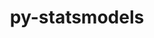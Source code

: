 ---
title: "py-statsmodels"
layout: cache
categories: [package, develop]
meta: {"versions": ["0.13.2", "0.13.5", "0.14.0"], "compilers": ["gcc@=11.1.0", "gcc@=11.4.0", "gcc@=9.4.0", "oneapi@=2023.2.0", "oneapi@=2023.2.1"], "oss": ["ubuntu20.04"], "platforms": ["linux"], "targets": ["aarch64", "neoverse_v1", "ppc64le", "x86_64_v3"], "stacks": ["e4s", "e4s-arm", "e4s-neoverse_v1", "e4s-oneapi", "e4s-power", "root"], "num_specs": 85, "num_specs_by_stack": {"e4s-arm": 8, "root": 85, "e4s-neoverse_v1": 13, "e4s-power": 21, "e4s": 21, "e4s-oneapi": 22}}
spec_details: [{"hash": "xp47ojov6r5rsklqi46kxa6q3prej2qj", "compiler": "gcc@=11.4.0", "versions": ["0.13.5"], "os": "ubuntu20.04", "platform": "linux", "target": "aarch64", "variants": ["build_system=python_pip"], "stacks": ["e4s-arm", "root"], "size": "-", "tarball": "https://binaries.spack.io/develop/build_cache/linux-ubuntu20.04-aarch64/gcc-11.4.0/py-statsmodels-0.13.5/linux-ubuntu20.04-aarch64-gcc-11.4.0-py-statsmodels-0.13.5-xp47ojov6r5rsklqi46kxa6q3prej2qj.spack"}, {"hash": "re7dcecmfkokah7b6ou5b5s7mepwqikd", "compiler": "gcc@=11.4.0", "versions": ["0.13.5"], "os": "ubuntu20.04", "platform": "linux", "target": "aarch64", "variants": ["build_system=python_pip"], "stacks": ["e4s-arm", "root"], "size": "-", "tarball": "https://binaries.spack.io/develop/build_cache/linux-ubuntu20.04-aarch64/gcc-11.4.0/py-statsmodels-0.13.5/linux-ubuntu20.04-aarch64-gcc-11.4.0-py-statsmodels-0.13.5-re7dcecmfkokah7b6ou5b5s7mepwqikd.spack"}, {"hash": "7k75l7hutqmppvavk3nqfhsyxvoiwk6w", "compiler": "gcc@=11.4.0", "versions": ["0.13.5"], "os": "ubuntu20.04", "platform": "linux", "target": "aarch64", "variants": ["build_system=python_pip"], "stacks": ["e4s-arm", "root"], "size": "-", "tarball": "https://binaries.spack.io/develop/build_cache/linux-ubuntu20.04-aarch64/gcc-11.4.0/py-statsmodels-0.13.5/linux-ubuntu20.04-aarch64-gcc-11.4.0-py-statsmodels-0.13.5-7k75l7hutqmppvavk3nqfhsyxvoiwk6w.spack"}, {"hash": "r5x45ini4klr2poebbsd2mvco7vanysm", "compiler": "gcc@=11.4.0", "versions": ["0.13.2"], "os": "ubuntu20.04", "platform": "linux", "target": "aarch64", "variants": ["build_system=python_pip"], "stacks": ["e4s-arm", "root"], "size": "-", "tarball": "https://binaries.spack.io/develop/build_cache/linux-ubuntu20.04-aarch64/gcc-11.4.0/py-statsmodels-0.13.2/linux-ubuntu20.04-aarch64-gcc-11.4.0-py-statsmodels-0.13.2-r5x45ini4klr2poebbsd2mvco7vanysm.spack"}, {"hash": "rrjmofxvdnys66js3zy34avp4f3cjzci", "compiler": "gcc@=11.4.0", "versions": ["0.13.5"], "os": "ubuntu20.04", "platform": "linux", "target": "aarch64", "variants": ["build_system=python_pip"], "stacks": ["e4s-arm", "root"], "size": "-", "tarball": "https://binaries.spack.io/develop/build_cache/linux-ubuntu20.04-aarch64/gcc-11.4.0/py-statsmodels-0.13.5/linux-ubuntu20.04-aarch64-gcc-11.4.0-py-statsmodels-0.13.5-rrjmofxvdnys66js3zy34avp4f3cjzci.spack"}, {"hash": "3nk2hsdfqdlqu57l5badwtqvfiretg5c", "compiler": "gcc@=11.4.0", "versions": ["0.13.5"], "os": "ubuntu20.04", "platform": "linux", "target": "aarch64", "variants": ["build_system=python_pip"], "stacks": ["e4s-arm", "root"], "size": "-", "tarball": "https://binaries.spack.io/develop/build_cache/linux-ubuntu20.04-aarch64/gcc-11.4.0/py-statsmodels-0.13.5/linux-ubuntu20.04-aarch64-gcc-11.4.0-py-statsmodels-0.13.5-3nk2hsdfqdlqu57l5badwtqvfiretg5c.spack"}, {"hash": "gxgivat6ysz445luxqrrhgi4pqd3zl2y", "compiler": "gcc@=11.4.0", "versions": ["0.13.5"], "os": "ubuntu20.04", "platform": "linux", "target": "aarch64", "variants": ["build_system=python_pip"], "stacks": ["e4s-arm", "root"], "size": "-", "tarball": "https://binaries.spack.io/develop/build_cache/linux-ubuntu20.04-aarch64/gcc-11.4.0/py-statsmodels-0.13.5/linux-ubuntu20.04-aarch64-gcc-11.4.0-py-statsmodels-0.13.5-gxgivat6ysz445luxqrrhgi4pqd3zl2y.spack"}, {"hash": "h4uf6dns3u4npvirdpdxj2pwx24fgqb5", "compiler": "gcc@=11.4.0", "versions": ["0.13.5"], "os": "ubuntu20.04", "platform": "linux", "target": "aarch64", "variants": ["build_system=python_pip"], "stacks": ["e4s-arm", "root"], "size": "-", "tarball": "https://binaries.spack.io/develop/build_cache/linux-ubuntu20.04-aarch64/gcc-11.4.0/py-statsmodels-0.13.5/linux-ubuntu20.04-aarch64-gcc-11.4.0-py-statsmodels-0.13.5-h4uf6dns3u4npvirdpdxj2pwx24fgqb5.spack"}, {"hash": "vvfyel3vkhlo7sst6hhozwgy7hnwpjjn", "compiler": "gcc@=11.4.0", "versions": ["0.14.0"], "os": "ubuntu20.04", "platform": "linux", "target": "neoverse_v1", "variants": ["build_system=python_pip"], "stacks": ["root", "e4s-neoverse_v1"], "size": "-", "tarball": "https://binaries.spack.io/develop/build_cache/linux-ubuntu20.04-neoverse_v1/gcc-11.4.0/py-statsmodels-0.14.0/linux-ubuntu20.04-neoverse_v1-gcc-11.4.0-py-statsmodels-0.14.0-vvfyel3vkhlo7sst6hhozwgy7hnwpjjn.spack"}, {"hash": "g74wyljduogk2wmtevh7tgiohpdgmdiw", "compiler": "gcc@=11.4.0", "versions": ["0.13.5"], "os": "ubuntu20.04", "platform": "linux", "target": "neoverse_v1", "variants": ["build_system=python_pip"], "stacks": ["root", "e4s-neoverse_v1"], "size": "-", "tarball": "https://binaries.spack.io/develop/build_cache/linux-ubuntu20.04-neoverse_v1/gcc-11.4.0/py-statsmodels-0.13.5/linux-ubuntu20.04-neoverse_v1-gcc-11.4.0-py-statsmodels-0.13.5-g74wyljduogk2wmtevh7tgiohpdgmdiw.spack"}, {"hash": "kpupy3jpzmjrxdaehwy3ho5f2xxocpiw", "compiler": "gcc@=11.4.0", "versions": ["0.14.0"], "os": "ubuntu20.04", "platform": "linux", "target": "neoverse_v1", "variants": ["build_system=python_pip"], "stacks": ["root", "e4s-neoverse_v1"], "size": "-", "tarball": "https://binaries.spack.io/develop/build_cache/linux-ubuntu20.04-neoverse_v1/gcc-11.4.0/py-statsmodels-0.14.0/linux-ubuntu20.04-neoverse_v1-gcc-11.4.0-py-statsmodels-0.14.0-kpupy3jpzmjrxdaehwy3ho5f2xxocpiw.spack"}, {"hash": "fox5rsntwaqd3c4sdllyd4lfdxwxuk5v", "compiler": "gcc@=11.4.0", "versions": ["0.13.5"], "os": "ubuntu20.04", "platform": "linux", "target": "neoverse_v1", "variants": ["build_system=python_pip"], "stacks": ["root", "e4s-neoverse_v1"], "size": "-", "tarball": "https://binaries.spack.io/develop/build_cache/linux-ubuntu20.04-neoverse_v1/gcc-11.4.0/py-statsmodels-0.13.5/linux-ubuntu20.04-neoverse_v1-gcc-11.4.0-py-statsmodels-0.13.5-fox5rsntwaqd3c4sdllyd4lfdxwxuk5v.spack"}, {"hash": "iemtfbvikcizign354tc6gispz7mem6n", "compiler": "gcc@=11.4.0", "versions": ["0.14.0"], "os": "ubuntu20.04", "platform": "linux", "target": "neoverse_v1", "variants": ["build_system=python_pip"], "stacks": ["root", "e4s-neoverse_v1"], "size": "-", "tarball": "https://binaries.spack.io/develop/build_cache/linux-ubuntu20.04-neoverse_v1/gcc-11.4.0/py-statsmodels-0.14.0/linux-ubuntu20.04-neoverse_v1-gcc-11.4.0-py-statsmodels-0.14.0-iemtfbvikcizign354tc6gispz7mem6n.spack"}, {"hash": "ct6nsyalpa3c7o4zlkhs4tbui36kt26s", "compiler": "gcc@=11.4.0", "versions": ["0.13.5"], "os": "ubuntu20.04", "platform": "linux", "target": "neoverse_v1", "variants": ["build_system=python_pip"], "stacks": ["root", "e4s-neoverse_v1"], "size": "-", "tarball": "https://binaries.spack.io/develop/build_cache/linux-ubuntu20.04-neoverse_v1/gcc-11.4.0/py-statsmodels-0.13.5/linux-ubuntu20.04-neoverse_v1-gcc-11.4.0-py-statsmodels-0.13.5-ct6nsyalpa3c7o4zlkhs4tbui36kt26s.spack"}, {"hash": "kl3ip2v2p3hdgraiftdstw7xurqn4ejk", "compiler": "gcc@=11.4.0", "versions": ["0.14.0"], "os": "ubuntu20.04", "platform": "linux", "target": "neoverse_v1", "variants": ["build_system=python_pip"], "stacks": ["root", "e4s-neoverse_v1"], "size": "-", "tarball": "https://binaries.spack.io/develop/build_cache/linux-ubuntu20.04-neoverse_v1/gcc-11.4.0/py-statsmodels-0.14.0/linux-ubuntu20.04-neoverse_v1-gcc-11.4.0-py-statsmodels-0.14.0-kl3ip2v2p3hdgraiftdstw7xurqn4ejk.spack"}, {"hash": "bj5pv6kkgraok4it24p3zotrm6alimxr", "compiler": "gcc@=11.4.0", "versions": ["0.13.5"], "os": "ubuntu20.04", "platform": "linux", "target": "neoverse_v1", "variants": ["build_system=python_pip"], "stacks": ["root", "e4s-neoverse_v1"], "size": "-", "tarball": "https://binaries.spack.io/develop/build_cache/linux-ubuntu20.04-neoverse_v1/gcc-11.4.0/py-statsmodels-0.13.5/linux-ubuntu20.04-neoverse_v1-gcc-11.4.0-py-statsmodels-0.13.5-bj5pv6kkgraok4it24p3zotrm6alimxr.spack"}, {"hash": "c32dkeqbgn6i2oacgccu4g7rws4hgo23", "compiler": "gcc@=11.4.0", "versions": ["0.13.5"], "os": "ubuntu20.04", "platform": "linux", "target": "neoverse_v1", "variants": ["build_system=python_pip"], "stacks": ["root", "e4s-neoverse_v1"], "size": "-", "tarball": "https://binaries.spack.io/develop/build_cache/linux-ubuntu20.04-neoverse_v1/gcc-11.4.0/py-statsmodels-0.13.5/linux-ubuntu20.04-neoverse_v1-gcc-11.4.0-py-statsmodels-0.13.5-c32dkeqbgn6i2oacgccu4g7rws4hgo23.spack"}, {"hash": "ng6qxuuvk3k3kgecgma6wcrotmnbfqzk", "compiler": "gcc@=11.4.0", "versions": ["0.13.5"], "os": "ubuntu20.04", "platform": "linux", "target": "neoverse_v1", "variants": ["build_system=python_pip"], "stacks": ["root", "e4s-neoverse_v1"], "size": "-", "tarball": "https://binaries.spack.io/develop/build_cache/linux-ubuntu20.04-neoverse_v1/gcc-11.4.0/py-statsmodels-0.13.5/linux-ubuntu20.04-neoverse_v1-gcc-11.4.0-py-statsmodels-0.13.5-ng6qxuuvk3k3kgecgma6wcrotmnbfqzk.spack"}, {"hash": "htmgusn3aicsfbw5s57743rkhq6gjac5", "compiler": "gcc@=11.4.0", "versions": ["0.14.0"], "os": "ubuntu20.04", "platform": "linux", "target": "neoverse_v1", "variants": ["build_system=python_pip"], "stacks": ["root", "e4s-neoverse_v1"], "size": "-", "tarball": "https://binaries.spack.io/develop/build_cache/linux-ubuntu20.04-neoverse_v1/gcc-11.4.0/py-statsmodels-0.14.0/linux-ubuntu20.04-neoverse_v1-gcc-11.4.0-py-statsmodels-0.14.0-htmgusn3aicsfbw5s57743rkhq6gjac5.spack"}, {"hash": "j2i6yln52usnfumu6npk2gmxwrp6vs3y", "compiler": "gcc@=11.4.0", "versions": ["0.14.0"], "os": "ubuntu20.04", "platform": "linux", "target": "neoverse_v1", "variants": ["build_system=python_pip"], "stacks": ["root", "e4s-neoverse_v1"], "size": "-", "tarball": "https://binaries.spack.io/develop/build_cache/linux-ubuntu20.04-neoverse_v1/gcc-11.4.0/py-statsmodels-0.14.0/linux-ubuntu20.04-neoverse_v1-gcc-11.4.0-py-statsmodels-0.14.0-j2i6yln52usnfumu6npk2gmxwrp6vs3y.spack"}, {"hash": "ubrylos267zrmiciiiqzjccxqdp64235", "compiler": "gcc@=11.4.0", "versions": ["0.14.0"], "os": "ubuntu20.04", "platform": "linux", "target": "neoverse_v1", "variants": ["build_system=python_pip"], "stacks": ["root", "e4s-neoverse_v1"], "size": "-", "tarball": "https://binaries.spack.io/develop/build_cache/linux-ubuntu20.04-neoverse_v1/gcc-11.4.0/py-statsmodels-0.14.0/linux-ubuntu20.04-neoverse_v1-gcc-11.4.0-py-statsmodels-0.14.0-ubrylos267zrmiciiiqzjccxqdp64235.spack"}, {"hash": "n3m6xkjascrcwucsx2xdhy7r2c2pskid", "compiler": "gcc@=11.1.0", "versions": ["0.13.2"], "os": "ubuntu20.04", "platform": "linux", "target": "ppc64le", "variants": ["build_system=python_pip"], "stacks": ["root", "e4s-power"], "size": "-", "tarball": "https://binaries.spack.io/develop/build_cache/linux-ubuntu20.04-ppc64le/gcc-11.1.0/py-statsmodels-0.13.2/linux-ubuntu20.04-ppc64le-gcc-11.1.0-py-statsmodels-0.13.2-n3m6xkjascrcwucsx2xdhy7r2c2pskid.spack"}, {"hash": "aieofi775mch63oqhcmdttzkitdr2vkl", "compiler": "gcc@=11.1.0", "versions": ["0.13.2"], "os": "ubuntu20.04", "platform": "linux", "target": "ppc64le", "variants": ["build_system=python_pip"], "stacks": ["root", "e4s-power"], "size": "-", "tarball": "https://binaries.spack.io/develop/build_cache/linux-ubuntu20.04-ppc64le/gcc-11.1.0/py-statsmodels-0.13.2/linux-ubuntu20.04-ppc64le-gcc-11.1.0-py-statsmodels-0.13.2-aieofi775mch63oqhcmdttzkitdr2vkl.spack"}, {"hash": "iw3m2lt2mhrzop52k4lp4t2y3yt7bs4l", "compiler": "gcc@=9.4.0", "versions": ["0.13.5"], "os": "ubuntu20.04", "platform": "linux", "target": "ppc64le", "variants": ["build_system=python_pip"], "stacks": ["root", "e4s-power"], "size": "-", "tarball": "https://binaries.spack.io/develop/build_cache/linux-ubuntu20.04-ppc64le/gcc-9.4.0/py-statsmodels-0.13.5/linux-ubuntu20.04-ppc64le-gcc-9.4.0-py-statsmodels-0.13.5-iw3m2lt2mhrzop52k4lp4t2y3yt7bs4l.spack"}, {"hash": "tueeurgqwwm5lpdti2xferyma2dkqwf4", "compiler": "gcc@=9.4.0", "versions": ["0.13.5"], "os": "ubuntu20.04", "platform": "linux", "target": "ppc64le", "variants": ["build_system=python_pip"], "stacks": ["root", "e4s-power"], "size": "-", "tarball": "https://binaries.spack.io/develop/build_cache/linux-ubuntu20.04-ppc64le/gcc-9.4.0/py-statsmodels-0.13.5/linux-ubuntu20.04-ppc64le-gcc-9.4.0-py-statsmodels-0.13.5-tueeurgqwwm5lpdti2xferyma2dkqwf4.spack"}, {"hash": "xcbq65r3vugf4uzb7kowyoy74txepsbv", "compiler": "gcc@=9.4.0", "versions": ["0.13.5"], "os": "ubuntu20.04", "platform": "linux", "target": "ppc64le", "variants": ["build_system=python_pip"], "stacks": ["root", "e4s-power"], "size": "-", "tarball": "https://binaries.spack.io/develop/build_cache/linux-ubuntu20.04-ppc64le/gcc-9.4.0/py-statsmodels-0.13.5/linux-ubuntu20.04-ppc64le-gcc-9.4.0-py-statsmodels-0.13.5-xcbq65r3vugf4uzb7kowyoy74txepsbv.spack"}, {"hash": "tt43xwmgcdugwkkjpwbggoj5gpqnfp3u", "compiler": "gcc@=9.4.0", "versions": ["0.14.0"], "os": "ubuntu20.04", "platform": "linux", "target": "ppc64le", "variants": ["build_system=python_pip"], "stacks": ["root", "e4s-power"], "size": "-", "tarball": "https://binaries.spack.io/develop/build_cache/linux-ubuntu20.04-ppc64le/gcc-9.4.0/py-statsmodels-0.14.0/linux-ubuntu20.04-ppc64le-gcc-9.4.0-py-statsmodels-0.14.0-tt43xwmgcdugwkkjpwbggoj5gpqnfp3u.spack"}, {"hash": "kerejd47fmcupklh3rkz6bscgstvcwms", "compiler": "gcc@=9.4.0", "versions": ["0.13.5"], "os": "ubuntu20.04", "platform": "linux", "target": "ppc64le", "variants": ["build_system=python_pip"], "stacks": ["root", "e4s-power"], "size": "-", "tarball": "https://binaries.spack.io/develop/build_cache/linux-ubuntu20.04-ppc64le/gcc-9.4.0/py-statsmodels-0.13.5/linux-ubuntu20.04-ppc64le-gcc-9.4.0-py-statsmodels-0.13.5-kerejd47fmcupklh3rkz6bscgstvcwms.spack"}, {"hash": "deax4675cthjuf4dpy7aadnhnsfcckfy", "compiler": "gcc@=9.4.0", "versions": ["0.13.5"], "os": "ubuntu20.04", "platform": "linux", "target": "ppc64le", "variants": ["build_system=python_pip"], "stacks": ["root", "e4s-power"], "size": "-", "tarball": "https://binaries.spack.io/develop/build_cache/linux-ubuntu20.04-ppc64le/gcc-9.4.0/py-statsmodels-0.13.5/linux-ubuntu20.04-ppc64le-gcc-9.4.0-py-statsmodels-0.13.5-deax4675cthjuf4dpy7aadnhnsfcckfy.spack"}, {"hash": "i2o5pfw2pat6dg3q2bobjmapjmmhofd3", "compiler": "gcc@=9.4.0", "versions": ["0.13.5"], "os": "ubuntu20.04", "platform": "linux", "target": "ppc64le", "variants": ["build_system=python_pip"], "stacks": ["root", "e4s-power"], "size": "-", "tarball": "https://binaries.spack.io/develop/build_cache/linux-ubuntu20.04-ppc64le/gcc-9.4.0/py-statsmodels-0.13.5/linux-ubuntu20.04-ppc64le-gcc-9.4.0-py-statsmodels-0.13.5-i2o5pfw2pat6dg3q2bobjmapjmmhofd3.spack"}, {"hash": "kv7wzxy2g5t4xnaolm3pdptlsiokkt3i", "compiler": "gcc@=9.4.0", "versions": ["0.14.0"], "os": "ubuntu20.04", "platform": "linux", "target": "ppc64le", "variants": ["build_system=python_pip"], "stacks": ["root", "e4s-power"], "size": "-", "tarball": "https://binaries.spack.io/develop/build_cache/linux-ubuntu20.04-ppc64le/gcc-9.4.0/py-statsmodels-0.14.0/linux-ubuntu20.04-ppc64le-gcc-9.4.0-py-statsmodels-0.14.0-kv7wzxy2g5t4xnaolm3pdptlsiokkt3i.spack"}, {"hash": "lrqn37vvprnhx4skzehdwgkt6jjgssqk", "compiler": "gcc@=9.4.0", "versions": ["0.14.0"], "os": "ubuntu20.04", "platform": "linux", "target": "ppc64le", "variants": ["build_system=python_pip"], "stacks": ["root", "e4s-power"], "size": "-", "tarball": "https://binaries.spack.io/develop/build_cache/linux-ubuntu20.04-ppc64le/gcc-9.4.0/py-statsmodels-0.14.0/linux-ubuntu20.04-ppc64le-gcc-9.4.0-py-statsmodels-0.14.0-lrqn37vvprnhx4skzehdwgkt6jjgssqk.spack"}, {"hash": "mmosdr4cgqi4jzjuc4mksu4g33yar5el", "compiler": "gcc@=9.4.0", "versions": ["0.14.0"], "os": "ubuntu20.04", "platform": "linux", "target": "ppc64le", "variants": ["build_system=python_pip"], "stacks": ["root", "e4s-power"], "size": "-", "tarball": "https://binaries.spack.io/develop/build_cache/linux-ubuntu20.04-ppc64le/gcc-9.4.0/py-statsmodels-0.14.0/linux-ubuntu20.04-ppc64le-gcc-9.4.0-py-statsmodels-0.14.0-mmosdr4cgqi4jzjuc4mksu4g33yar5el.spack"}, {"hash": "2lml7vssaygnjkjykdweos5l2rbow6hg", "compiler": "gcc@=9.4.0", "versions": ["0.13.5"], "os": "ubuntu20.04", "platform": "linux", "target": "ppc64le", "variants": ["build_system=python_pip"], "stacks": ["root", "e4s-power"], "size": "-", "tarball": "https://binaries.spack.io/develop/build_cache/linux-ubuntu20.04-ppc64le/gcc-9.4.0/py-statsmodels-0.13.5/linux-ubuntu20.04-ppc64le-gcc-9.4.0-py-statsmodels-0.13.5-2lml7vssaygnjkjykdweos5l2rbow6hg.spack"}, {"hash": "k67nvotpaudwnvjh3kzsd3hvh73odr62", "compiler": "gcc@=9.4.0", "versions": ["0.13.5"], "os": "ubuntu20.04", "platform": "linux", "target": "ppc64le", "variants": ["build_system=python_pip"], "stacks": ["root", "e4s-power"], "size": "-", "tarball": "https://binaries.spack.io/develop/build_cache/linux-ubuntu20.04-ppc64le/gcc-9.4.0/py-statsmodels-0.13.5/linux-ubuntu20.04-ppc64le-gcc-9.4.0-py-statsmodels-0.13.5-k67nvotpaudwnvjh3kzsd3hvh73odr62.spack"}, {"hash": "3rq47vm7xwyriny7slb6vbra5nmx23qz", "compiler": "gcc@=9.4.0", "versions": ["0.13.5"], "os": "ubuntu20.04", "platform": "linux", "target": "ppc64le", "variants": ["build_system=python_pip"], "stacks": ["root", "e4s-power"], "size": "-", "tarball": "https://binaries.spack.io/develop/build_cache/linux-ubuntu20.04-ppc64le/gcc-9.4.0/py-statsmodels-0.13.5/linux-ubuntu20.04-ppc64le-gcc-9.4.0-py-statsmodels-0.13.5-3rq47vm7xwyriny7slb6vbra5nmx23qz.spack"}, {"hash": "uwu6f47kjdh7tf3qk62mkg5okycro43q", "compiler": "gcc@=9.4.0", "versions": ["0.13.5"], "os": "ubuntu20.04", "platform": "linux", "target": "ppc64le", "variants": ["build_system=python_pip"], "stacks": ["root", "e4s-power"], "size": "-", "tarball": "https://binaries.spack.io/develop/build_cache/linux-ubuntu20.04-ppc64le/gcc-9.4.0/py-statsmodels-0.13.5/linux-ubuntu20.04-ppc64le-gcc-9.4.0-py-statsmodels-0.13.5-uwu6f47kjdh7tf3qk62mkg5okycro43q.spack"}, {"hash": "ctwsu5oiw2ifbtdzfzfhdubmo6kqzvrh", "compiler": "gcc@=9.4.0", "versions": ["0.13.5"], "os": "ubuntu20.04", "platform": "linux", "target": "ppc64le", "variants": ["build_system=python_pip"], "stacks": ["root", "e4s-power"], "size": "-", "tarball": "https://binaries.spack.io/develop/build_cache/linux-ubuntu20.04-ppc64le/gcc-9.4.0/py-statsmodels-0.13.5/linux-ubuntu20.04-ppc64le-gcc-9.4.0-py-statsmodels-0.13.5-ctwsu5oiw2ifbtdzfzfhdubmo6kqzvrh.spack"}, {"hash": "6xi4ghrhnthi4ajqfcjbvbeqp4uvpyib", "compiler": "gcc@=9.4.0", "versions": ["0.14.0"], "os": "ubuntu20.04", "platform": "linux", "target": "ppc64le", "variants": ["build_system=python_pip"], "stacks": ["root", "e4s-power"], "size": "-", "tarball": "https://binaries.spack.io/develop/build_cache/linux-ubuntu20.04-ppc64le/gcc-9.4.0/py-statsmodels-0.14.0/linux-ubuntu20.04-ppc64le-gcc-9.4.0-py-statsmodels-0.14.0-6xi4ghrhnthi4ajqfcjbvbeqp4uvpyib.spack"}, {"hash": "xdcqm2u4g4vys6g7xvk23r6l2dtjvhto", "compiler": "gcc@=9.4.0", "versions": ["0.14.0"], "os": "ubuntu20.04", "platform": "linux", "target": "ppc64le", "variants": ["build_system=python_pip"], "stacks": ["root", "e4s-power"], "size": "-", "tarball": "https://binaries.spack.io/develop/build_cache/linux-ubuntu20.04-ppc64le/gcc-9.4.0/py-statsmodels-0.14.0/linux-ubuntu20.04-ppc64le-gcc-9.4.0-py-statsmodels-0.14.0-xdcqm2u4g4vys6g7xvk23r6l2dtjvhto.spack"}, {"hash": "3oxykk2gwosby2vmqdvjnmvgowyadouw", "compiler": "gcc@=9.4.0", "versions": ["0.13.5"], "os": "ubuntu20.04", "platform": "linux", "target": "ppc64le", "variants": ["build_system=python_pip"], "stacks": ["root", "e4s-power"], "size": "-", "tarball": "https://binaries.spack.io/develop/build_cache/linux-ubuntu20.04-ppc64le/gcc-9.4.0/py-statsmodels-0.13.5/linux-ubuntu20.04-ppc64le-gcc-9.4.0-py-statsmodels-0.13.5-3oxykk2gwosby2vmqdvjnmvgowyadouw.spack"}, {"hash": "ml76nxdzxxaa5v3ebth3m3ekwtrjkpdt", "compiler": "gcc@=9.4.0", "versions": ["0.14.0"], "os": "ubuntu20.04", "platform": "linux", "target": "ppc64le", "variants": ["build_system=python_pip"], "stacks": ["root", "e4s-power"], "size": "-", "tarball": "https://binaries.spack.io/develop/build_cache/linux-ubuntu20.04-ppc64le/gcc-9.4.0/py-statsmodels-0.14.0/linux-ubuntu20.04-ppc64le-gcc-9.4.0-py-statsmodels-0.14.0-ml76nxdzxxaa5v3ebth3m3ekwtrjkpdt.spack"}, {"hash": "z6y462cjchgnujgrpbu5h5apff74hmtd", "compiler": "gcc@=11.1.0", "versions": ["0.13.2"], "os": "ubuntu20.04", "platform": "linux", "target": "x86_64_v3", "variants": ["build_system=python_pip"], "stacks": ["root", "e4s"], "size": "-", "tarball": "https://binaries.spack.io/develop/build_cache/linux-ubuntu20.04-x86_64_v3/gcc-11.1.0/py-statsmodels-0.13.2/linux-ubuntu20.04-x86_64_v3-gcc-11.1.0-py-statsmodels-0.13.2-z6y462cjchgnujgrpbu5h5apff74hmtd.spack"}, {"hash": "6d2hkfj2bnrzsyem2a2rbefmpzqmvekd", "compiler": "gcc@=11.1.0", "versions": ["0.13.2"], "os": "ubuntu20.04", "platform": "linux", "target": "x86_64_v3", "variants": ["build_system=python_pip"], "stacks": ["root", "e4s"], "size": "-", "tarball": "https://binaries.spack.io/develop/build_cache/linux-ubuntu20.04-x86_64_v3/gcc-11.1.0/py-statsmodels-0.13.2/linux-ubuntu20.04-x86_64_v3-gcc-11.1.0-py-statsmodels-0.13.2-6d2hkfj2bnrzsyem2a2rbefmpzqmvekd.spack"}, {"hash": "3xqsgvtncftukfns5xm54ffyd4cj2gf5", "compiler": "gcc@=11.4.0", "versions": ["0.13.5"], "os": "ubuntu20.04", "platform": "linux", "target": "x86_64_v3", "variants": ["build_system=python_pip"], "stacks": ["root", "e4s"], "size": "-", "tarball": "https://binaries.spack.io/develop/build_cache/linux-ubuntu20.04-x86_64_v3/gcc-11.4.0/py-statsmodels-0.13.5/linux-ubuntu20.04-x86_64_v3-gcc-11.4.0-py-statsmodels-0.13.5-3xqsgvtncftukfns5xm54ffyd4cj2gf5.spack"}, {"hash": "lk45mcrodlgypzqq4d7nf7paksdub6t6", "compiler": "gcc@=11.4.0", "versions": ["0.14.0"], "os": "ubuntu20.04", "platform": "linux", "target": "x86_64_v3", "variants": ["build_system=python_pip"], "stacks": ["root", "e4s"], "size": "-", "tarball": "https://binaries.spack.io/develop/build_cache/linux-ubuntu20.04-x86_64_v3/gcc-11.4.0/py-statsmodels-0.14.0/linux-ubuntu20.04-x86_64_v3-gcc-11.4.0-py-statsmodels-0.14.0-lk45mcrodlgypzqq4d7nf7paksdub6t6.spack"}, {"hash": "uluvxoaxce76pfll3mj6myhdzl6dw2ss", "compiler": "gcc@=11.4.0", "versions": ["0.14.0"], "os": "ubuntu20.04", "platform": "linux", "target": "x86_64_v3", "variants": ["build_system=python_pip"], "stacks": ["root", "e4s"], "size": "-", "tarball": "https://binaries.spack.io/develop/build_cache/linux-ubuntu20.04-x86_64_v3/gcc-11.4.0/py-statsmodels-0.14.0/linux-ubuntu20.04-x86_64_v3-gcc-11.4.0-py-statsmodels-0.14.0-uluvxoaxce76pfll3mj6myhdzl6dw2ss.spack"}, {"hash": "epm7zwwdp34c2qpw4ow3w4f5vpxrtdqj", "compiler": "gcc@=11.4.0", "versions": ["0.13.5"], "os": "ubuntu20.04", "platform": "linux", "target": "x86_64_v3", "variants": ["build_system=python_pip"], "stacks": ["root", "e4s"], "size": "-", "tarball": "https://binaries.spack.io/develop/build_cache/linux-ubuntu20.04-x86_64_v3/gcc-11.4.0/py-statsmodels-0.13.5/linux-ubuntu20.04-x86_64_v3-gcc-11.4.0-py-statsmodels-0.13.5-epm7zwwdp34c2qpw4ow3w4f5vpxrtdqj.spack"}, {"hash": "nehbp523jrglqc4yyc5ggzuqizli6tgg", "compiler": "gcc@=11.4.0", "versions": ["0.14.0"], "os": "ubuntu20.04", "platform": "linux", "target": "x86_64_v3", "variants": ["build_system=python_pip"], "stacks": ["root", "e4s"], "size": "-", "tarball": "https://binaries.spack.io/develop/build_cache/linux-ubuntu20.04-x86_64_v3/gcc-11.4.0/py-statsmodels-0.14.0/linux-ubuntu20.04-x86_64_v3-gcc-11.4.0-py-statsmodels-0.14.0-nehbp523jrglqc4yyc5ggzuqizli6tgg.spack"}, {"hash": "5rud2ogi7neft3sb75yzcrxgzyfxb4ll", "compiler": "gcc@=11.4.0", "versions": ["0.13.5"], "os": "ubuntu20.04", "platform": "linux", "target": "x86_64_v3", "variants": ["build_system=python_pip"], "stacks": ["root", "e4s"], "size": "-", "tarball": "https://binaries.spack.io/develop/build_cache/linux-ubuntu20.04-x86_64_v3/gcc-11.4.0/py-statsmodels-0.13.5/linux-ubuntu20.04-x86_64_v3-gcc-11.4.0-py-statsmodels-0.13.5-5rud2ogi7neft3sb75yzcrxgzyfxb4ll.spack"}, {"hash": "5h3dk5y374gihcdmxkpv4iwyjsgfipk3", "compiler": "gcc@=11.4.0", "versions": ["0.13.5"], "os": "ubuntu20.04", "platform": "linux", "target": "x86_64_v3", "variants": ["build_system=python_pip"], "stacks": ["root", "e4s"], "size": "-", "tarball": "https://binaries.spack.io/develop/build_cache/linux-ubuntu20.04-x86_64_v3/gcc-11.4.0/py-statsmodels-0.13.5/linux-ubuntu20.04-x86_64_v3-gcc-11.4.0-py-statsmodels-0.13.5-5h3dk5y374gihcdmxkpv4iwyjsgfipk3.spack"}, {"hash": "6xk2nqed4v5ss4ya4kesgq53ae7jxipm", "compiler": "gcc@=11.4.0", "versions": ["0.14.0"], "os": "ubuntu20.04", "platform": "linux", "target": "x86_64_v3", "variants": ["build_system=python_pip"], "stacks": ["root", "e4s"], "size": "-", "tarball": "https://binaries.spack.io/develop/build_cache/linux-ubuntu20.04-x86_64_v3/gcc-11.4.0/py-statsmodels-0.14.0/linux-ubuntu20.04-x86_64_v3-gcc-11.4.0-py-statsmodels-0.14.0-6xk2nqed4v5ss4ya4kesgq53ae7jxipm.spack"}, {"hash": "ab5wet4ydbu4lg6x6ywhknasgu53xnpk", "compiler": "gcc@=11.4.0", "versions": ["0.14.0"], "os": "ubuntu20.04", "platform": "linux", "target": "x86_64_v3", "variants": ["build_system=python_pip"], "stacks": ["root", "e4s"], "size": "-", "tarball": "https://binaries.spack.io/develop/build_cache/linux-ubuntu20.04-x86_64_v3/gcc-11.4.0/py-statsmodels-0.14.0/linux-ubuntu20.04-x86_64_v3-gcc-11.4.0-py-statsmodels-0.14.0-ab5wet4ydbu4lg6x6ywhknasgu53xnpk.spack"}, {"hash": "2pibse75q2xx7pa6urjxfej3iyv36urh", "compiler": "gcc@=11.4.0", "versions": ["0.13.5"], "os": "ubuntu20.04", "platform": "linux", "target": "x86_64_v3", "variants": ["build_system=python_pip"], "stacks": ["root", "e4s"], "size": "-", "tarball": "https://binaries.spack.io/develop/build_cache/linux-ubuntu20.04-x86_64_v3/gcc-11.4.0/py-statsmodels-0.13.5/linux-ubuntu20.04-x86_64_v3-gcc-11.4.0-py-statsmodels-0.13.5-2pibse75q2xx7pa6urjxfej3iyv36urh.spack"}, {"hash": "izyusj4p6wyitu2z3acmqmon6jyklsjw", "compiler": "gcc@=11.4.0", "versions": ["0.13.5"], "os": "ubuntu20.04", "platform": "linux", "target": "x86_64_v3", "variants": ["build_system=python_pip"], "stacks": ["root", "e4s"], "size": "-", "tarball": "https://binaries.spack.io/develop/build_cache/linux-ubuntu20.04-x86_64_v3/gcc-11.4.0/py-statsmodels-0.13.5/linux-ubuntu20.04-x86_64_v3-gcc-11.4.0-py-statsmodels-0.13.5-izyusj4p6wyitu2z3acmqmon6jyklsjw.spack"}, {"hash": "njjwmlwcd2s7cl4y6cbzomjkurvfzxrm", "compiler": "gcc@=11.4.0", "versions": ["0.13.5"], "os": "ubuntu20.04", "platform": "linux", "target": "x86_64_v3", "variants": ["build_system=python_pip"], "stacks": ["root", "e4s"], "size": "-", "tarball": "https://binaries.spack.io/develop/build_cache/linux-ubuntu20.04-x86_64_v3/gcc-11.4.0/py-statsmodels-0.13.5/linux-ubuntu20.04-x86_64_v3-gcc-11.4.0-py-statsmodels-0.13.5-njjwmlwcd2s7cl4y6cbzomjkurvfzxrm.spack"}, {"hash": "dus232qznsawo3sad6qzayfhokh3omal", "compiler": "gcc@=11.4.0", "versions": ["0.13.5"], "os": "ubuntu20.04", "platform": "linux", "target": "x86_64_v3", "variants": ["build_system=python_pip"], "stacks": ["root", "e4s"], "size": "-", "tarball": "https://binaries.spack.io/develop/build_cache/linux-ubuntu20.04-x86_64_v3/gcc-11.4.0/py-statsmodels-0.13.5/linux-ubuntu20.04-x86_64_v3-gcc-11.4.0-py-statsmodels-0.13.5-dus232qznsawo3sad6qzayfhokh3omal.spack"}, {"hash": "63meeu62oiuh7bla7lfey6vxafysomno", "compiler": "gcc@=11.4.0", "versions": ["0.13.5"], "os": "ubuntu20.04", "platform": "linux", "target": "x86_64_v3", "variants": ["build_system=python_pip"], "stacks": ["root", "e4s"], "size": "-", "tarball": "https://binaries.spack.io/develop/build_cache/linux-ubuntu20.04-x86_64_v3/gcc-11.4.0/py-statsmodels-0.13.5/linux-ubuntu20.04-x86_64_v3-gcc-11.4.0-py-statsmodels-0.13.5-63meeu62oiuh7bla7lfey6vxafysomno.spack"}, {"hash": "qomg67jj265z6obftsgrff7sude3hxrw", "compiler": "gcc@=11.4.0", "versions": ["0.14.0"], "os": "ubuntu20.04", "platform": "linux", "target": "x86_64_v3", "variants": ["build_system=python_pip"], "stacks": ["root", "e4s"], "size": "-", "tarball": "https://binaries.spack.io/develop/build_cache/linux-ubuntu20.04-x86_64_v3/gcc-11.4.0/py-statsmodels-0.14.0/linux-ubuntu20.04-x86_64_v3-gcc-11.4.0-py-statsmodels-0.14.0-qomg67jj265z6obftsgrff7sude3hxrw.spack"}, {"hash": "ut4h7oro7vpajfeyqv7lnhyxsycgqmck", "compiler": "gcc@=11.4.0", "versions": ["0.13.5"], "os": "ubuntu20.04", "platform": "linux", "target": "x86_64_v3", "variants": ["build_system=python_pip"], "stacks": ["root", "e4s"], "size": "-", "tarball": "https://binaries.spack.io/develop/build_cache/linux-ubuntu20.04-x86_64_v3/gcc-11.4.0/py-statsmodels-0.13.5/linux-ubuntu20.04-x86_64_v3-gcc-11.4.0-py-statsmodels-0.13.5-ut4h7oro7vpajfeyqv7lnhyxsycgqmck.spack"}, {"hash": "mlepubik5aboddgdl3szg2lsfq5msjis", "compiler": "gcc@=11.4.0", "versions": ["0.13.5"], "os": "ubuntu20.04", "platform": "linux", "target": "x86_64_v3", "variants": ["build_system=python_pip"], "stacks": ["root", "e4s"], "size": "-", "tarball": "https://binaries.spack.io/develop/build_cache/linux-ubuntu20.04-x86_64_v3/gcc-11.4.0/py-statsmodels-0.13.5/linux-ubuntu20.04-x86_64_v3-gcc-11.4.0-py-statsmodels-0.13.5-mlepubik5aboddgdl3szg2lsfq5msjis.spack"}, {"hash": "aym4zos7iznvcqoonti2c6f4acwkzckp", "compiler": "gcc@=11.4.0", "versions": ["0.14.0"], "os": "ubuntu20.04", "platform": "linux", "target": "x86_64_v3", "variants": ["build_system=python_pip"], "stacks": ["root", "e4s"], "size": "-", "tarball": "https://binaries.spack.io/develop/build_cache/linux-ubuntu20.04-x86_64_v3/gcc-11.4.0/py-statsmodels-0.14.0/linux-ubuntu20.04-x86_64_v3-gcc-11.4.0-py-statsmodels-0.14.0-aym4zos7iznvcqoonti2c6f4acwkzckp.spack"}, {"hash": "rfbzsf2grp23yuqqn4hywrio5km3b5au", "compiler": "gcc@=11.4.0", "versions": ["0.13.5"], "os": "ubuntu20.04", "platform": "linux", "target": "x86_64_v3", "variants": ["build_system=python_pip"], "stacks": ["root", "e4s"], "size": "-", "tarball": "https://binaries.spack.io/develop/build_cache/linux-ubuntu20.04-x86_64_v3/gcc-11.4.0/py-statsmodels-0.13.5/linux-ubuntu20.04-x86_64_v3-gcc-11.4.0-py-statsmodels-0.13.5-rfbzsf2grp23yuqqn4hywrio5km3b5au.spack"}, {"hash": "2az7mjmlpuh3lb2nwmtw537pm24qqsrc", "compiler": "oneapi@=2023.2.0", "versions": ["0.14.0"], "os": "ubuntu20.04", "platform": "linux", "target": "x86_64_v3", "variants": ["build_system=python_pip"], "stacks": ["root", "e4s-oneapi"], "size": "-", "tarball": "https://binaries.spack.io/develop/build_cache/linux-ubuntu20.04-x86_64_v3/oneapi-2023.2.0/py-statsmodels-0.14.0/linux-ubuntu20.04-x86_64_v3-oneapi-2023.2.0-py-statsmodels-0.14.0-2az7mjmlpuh3lb2nwmtw537pm24qqsrc.spack"}, {"hash": "xfsauwpydevurlin6ed65zf7mh3allbz", "compiler": "oneapi@=2023.2.0", "versions": ["0.14.0"], "os": "ubuntu20.04", "platform": "linux", "target": "x86_64_v3", "variants": ["build_system=python_pip"], "stacks": ["root", "e4s-oneapi"], "size": "-", "tarball": "https://binaries.spack.io/develop/build_cache/linux-ubuntu20.04-x86_64_v3/oneapi-2023.2.0/py-statsmodels-0.14.0/linux-ubuntu20.04-x86_64_v3-oneapi-2023.2.0-py-statsmodels-0.14.0-xfsauwpydevurlin6ed65zf7mh3allbz.spack"}, {"hash": "qjobsgqhw5vyrenvj5qa5hicrq6y2ztt", "compiler": "oneapi@=2023.2.0", "versions": ["0.14.0"], "os": "ubuntu20.04", "platform": "linux", "target": "x86_64_v3", "variants": ["build_system=python_pip"], "stacks": ["root", "e4s-oneapi"], "size": "-", "tarball": "https://binaries.spack.io/develop/build_cache/linux-ubuntu20.04-x86_64_v3/oneapi-2023.2.0/py-statsmodels-0.14.0/linux-ubuntu20.04-x86_64_v3-oneapi-2023.2.0-py-statsmodels-0.14.0-qjobsgqhw5vyrenvj5qa5hicrq6y2ztt.spack"}, {"hash": "gonmxm6tdv37h4oiovh6amf2tx5iswlc", "compiler": "oneapi@=2023.2.0", "versions": ["0.14.0"], "os": "ubuntu20.04", "platform": "linux", "target": "x86_64_v3", "variants": ["build_system=python_pip"], "stacks": ["root", "e4s-oneapi"], "size": "-", "tarball": "https://binaries.spack.io/develop/build_cache/linux-ubuntu20.04-x86_64_v3/oneapi-2023.2.0/py-statsmodels-0.14.0/linux-ubuntu20.04-x86_64_v3-oneapi-2023.2.0-py-statsmodels-0.14.0-gonmxm6tdv37h4oiovh6amf2tx5iswlc.spack"}, {"hash": "t7ljibuy4yepr4zid4jt2jm3sak2ovll", "compiler": "oneapi@=2023.2.1", "versions": ["0.13.5"], "os": "ubuntu20.04", "platform": "linux", "target": "x86_64_v3", "variants": ["build_system=python_pip"], "stacks": ["root", "e4s-oneapi"], "size": "-", "tarball": "https://binaries.spack.io/develop/build_cache/linux-ubuntu20.04-x86_64_v3/oneapi-2023.2.1/py-statsmodels-0.13.5/linux-ubuntu20.04-x86_64_v3-oneapi-2023.2.1-py-statsmodels-0.13.5-t7ljibuy4yepr4zid4jt2jm3sak2ovll.spack"}, {"hash": "klbwzscej5mmgnuy4dzqxnqncr3aqlwg", "compiler": "oneapi@=2023.2.1", "versions": ["0.13.5"], "os": "ubuntu20.04", "platform": "linux", "target": "x86_64_v3", "variants": ["build_system=python_pip"], "stacks": ["root", "e4s-oneapi"], "size": "-", "tarball": "https://binaries.spack.io/develop/build_cache/linux-ubuntu20.04-x86_64_v3/oneapi-2023.2.1/py-statsmodels-0.13.5/linux-ubuntu20.04-x86_64_v3-oneapi-2023.2.1-py-statsmodels-0.13.5-klbwzscej5mmgnuy4dzqxnqncr3aqlwg.spack"}, {"hash": "d42cx3ka5cgxdkbfvs6foqvw5ycvtaiv", "compiler": "oneapi@=2023.2.1", "versions": ["0.13.5"], "os": "ubuntu20.04", "platform": "linux", "target": "x86_64_v3", "variants": ["build_system=python_pip"], "stacks": ["root", "e4s-oneapi"], "size": "-", "tarball": "https://binaries.spack.io/develop/build_cache/linux-ubuntu20.04-x86_64_v3/oneapi-2023.2.1/py-statsmodels-0.13.5/linux-ubuntu20.04-x86_64_v3-oneapi-2023.2.1-py-statsmodels-0.13.5-d42cx3ka5cgxdkbfvs6foqvw5ycvtaiv.spack"}, {"hash": "kphobbbr47644s4xvdoddhndx6vmbbzn", "compiler": "oneapi@=2023.2.1", "versions": ["0.14.0"], "os": "ubuntu20.04", "platform": "linux", "target": "x86_64_v3", "variants": ["build_system=python_pip"], "stacks": ["root", "e4s-oneapi"], "size": "-", "tarball": "https://binaries.spack.io/develop/build_cache/linux-ubuntu20.04-x86_64_v3/oneapi-2023.2.1/py-statsmodels-0.14.0/linux-ubuntu20.04-x86_64_v3-oneapi-2023.2.1-py-statsmodels-0.14.0-kphobbbr47644s4xvdoddhndx6vmbbzn.spack"}, {"hash": "zp2n2u46ezrva7prws66q3xeegtgn435", "compiler": "oneapi@=2023.2.1", "versions": ["0.13.5"], "os": "ubuntu20.04", "platform": "linux", "target": "x86_64_v3", "variants": ["build_system=python_pip"], "stacks": ["root", "e4s-oneapi"], "size": "-", "tarball": "https://binaries.spack.io/develop/build_cache/linux-ubuntu20.04-x86_64_v3/oneapi-2023.2.1/py-statsmodels-0.13.5/linux-ubuntu20.04-x86_64_v3-oneapi-2023.2.1-py-statsmodels-0.13.5-zp2n2u46ezrva7prws66q3xeegtgn435.spack"}, {"hash": "ujfxmhpvhxn7pby3wxehk7kej2kgtvuh", "compiler": "oneapi@=2023.2.1", "versions": ["0.13.5"], "os": "ubuntu20.04", "platform": "linux", "target": "x86_64_v3", "variants": ["build_system=python_pip"], "stacks": ["root", "e4s-oneapi"], "size": "-", "tarball": "https://binaries.spack.io/develop/build_cache/linux-ubuntu20.04-x86_64_v3/oneapi-2023.2.1/py-statsmodels-0.13.5/linux-ubuntu20.04-x86_64_v3-oneapi-2023.2.1-py-statsmodels-0.13.5-ujfxmhpvhxn7pby3wxehk7kej2kgtvuh.spack"}, {"hash": "rdxwmikabausyj4t6apihfc4dldjarug", "compiler": "oneapi@=2023.2.1", "versions": ["0.13.5"], "os": "ubuntu20.04", "platform": "linux", "target": "x86_64_v3", "variants": ["build_system=python_pip"], "stacks": ["root", "e4s-oneapi"], "size": "-", "tarball": "https://binaries.spack.io/develop/build_cache/linux-ubuntu20.04-x86_64_v3/oneapi-2023.2.1/py-statsmodels-0.13.5/linux-ubuntu20.04-x86_64_v3-oneapi-2023.2.1-py-statsmodels-0.13.5-rdxwmikabausyj4t6apihfc4dldjarug.spack"}, {"hash": "zvlbrxw44mqftv2ujnq63u2nm4yhzyzm", "compiler": "oneapi@=2023.2.1", "versions": ["0.13.5"], "os": "ubuntu20.04", "platform": "linux", "target": "x86_64_v3", "variants": ["build_system=python_pip"], "stacks": ["root", "e4s-oneapi"], "size": "-", "tarball": "https://binaries.spack.io/develop/build_cache/linux-ubuntu20.04-x86_64_v3/oneapi-2023.2.1/py-statsmodels-0.13.5/linux-ubuntu20.04-x86_64_v3-oneapi-2023.2.1-py-statsmodels-0.13.5-zvlbrxw44mqftv2ujnq63u2nm4yhzyzm.spack"}, {"hash": "2an6p7iqgxcml6pghuniqwktjzvlg54q", "compiler": "oneapi@=2023.2.1", "versions": ["0.13.5"], "os": "ubuntu20.04", "platform": "linux", "target": "x86_64_v3", "variants": ["build_system=python_pip"], "stacks": ["root", "e4s-oneapi"], "size": "-", "tarball": "https://binaries.spack.io/develop/build_cache/linux-ubuntu20.04-x86_64_v3/oneapi-2023.2.1/py-statsmodels-0.13.5/linux-ubuntu20.04-x86_64_v3-oneapi-2023.2.1-py-statsmodels-0.13.5-2an6p7iqgxcml6pghuniqwktjzvlg54q.spack"}, {"hash": "asexxrsm6pdnlmsx3h2zkyk3fo333n5d", "compiler": "oneapi@=2023.2.1", "versions": ["0.14.0"], "os": "ubuntu20.04", "platform": "linux", "target": "x86_64_v3", "variants": ["build_system=python_pip"], "stacks": ["root", "e4s-oneapi"], "size": "-", "tarball": "https://binaries.spack.io/develop/build_cache/linux-ubuntu20.04-x86_64_v3/oneapi-2023.2.1/py-statsmodels-0.14.0/linux-ubuntu20.04-x86_64_v3-oneapi-2023.2.1-py-statsmodels-0.14.0-asexxrsm6pdnlmsx3h2zkyk3fo333n5d.spack"}, {"hash": "ymapflgds77ircdjs3du7bitr5gnlszf", "compiler": "oneapi@=2023.2.1", "versions": ["0.13.5"], "os": "ubuntu20.04", "platform": "linux", "target": "x86_64_v3", "variants": ["build_system=python_pip"], "stacks": ["root", "e4s-oneapi"], "size": "-", "tarball": "https://binaries.spack.io/develop/build_cache/linux-ubuntu20.04-x86_64_v3/oneapi-2023.2.1/py-statsmodels-0.13.5/linux-ubuntu20.04-x86_64_v3-oneapi-2023.2.1-py-statsmodels-0.13.5-ymapflgds77ircdjs3du7bitr5gnlszf.spack"}, {"hash": "v4spnjzbwjo56kns3znsy4pxvm2sqa4o", "compiler": "oneapi@=2023.2.1", "versions": ["0.13.5"], "os": "ubuntu20.04", "platform": "linux", "target": "x86_64_v3", "variants": ["build_system=python_pip"], "stacks": ["root", "e4s-oneapi"], "size": "-", "tarball": "https://binaries.spack.io/develop/build_cache/linux-ubuntu20.04-x86_64_v3/oneapi-2023.2.1/py-statsmodels-0.13.5/linux-ubuntu20.04-x86_64_v3-oneapi-2023.2.1-py-statsmodels-0.13.5-v4spnjzbwjo56kns3znsy4pxvm2sqa4o.spack"}, {"hash": "bqer7kebtnuypsk4tuq2fpo5xmzf2pv3", "compiler": "oneapi@=2023.2.1", "versions": ["0.13.5"], "os": "ubuntu20.04", "platform": "linux", "target": "x86_64_v3", "variants": ["build_system=python_pip"], "stacks": ["root", "e4s-oneapi"], "size": "-", "tarball": "https://binaries.spack.io/develop/build_cache/linux-ubuntu20.04-x86_64_v3/oneapi-2023.2.1/py-statsmodels-0.13.5/linux-ubuntu20.04-x86_64_v3-oneapi-2023.2.1-py-statsmodels-0.13.5-bqer7kebtnuypsk4tuq2fpo5xmzf2pv3.spack"}, {"hash": "qqxntghicsbahthphkvdrn7aobefaqfv", "compiler": "oneapi@=2023.2.1", "versions": ["0.13.5"], "os": "ubuntu20.04", "platform": "linux", "target": "x86_64_v3", "variants": ["build_system=python_pip"], "stacks": ["root", "e4s-oneapi"], "size": "-", "tarball": "https://binaries.spack.io/develop/build_cache/linux-ubuntu20.04-x86_64_v3/oneapi-2023.2.1/py-statsmodels-0.13.5/linux-ubuntu20.04-x86_64_v3-oneapi-2023.2.1-py-statsmodels-0.13.5-qqxntghicsbahthphkvdrn7aobefaqfv.spack"}, {"hash": "qfaleonn5rbpes3ibq7slqlt46bjjyp5", "compiler": "oneapi@=2023.2.1", "versions": ["0.13.5"], "os": "ubuntu20.04", "platform": "linux", "target": "x86_64_v3", "variants": ["build_system=python_pip"], "stacks": ["root", "e4s-oneapi"], "size": "-", "tarball": "https://binaries.spack.io/develop/build_cache/linux-ubuntu20.04-x86_64_v3/oneapi-2023.2.1/py-statsmodels-0.13.5/linux-ubuntu20.04-x86_64_v3-oneapi-2023.2.1-py-statsmodels-0.13.5-qfaleonn5rbpes3ibq7slqlt46bjjyp5.spack"}, {"hash": "ssvhpk2xve2pg7xhltfszhhvav2775m7", "compiler": "oneapi@=2023.2.1", "versions": ["0.13.5"], "os": "ubuntu20.04", "platform": "linux", "target": "x86_64_v3", "variants": ["build_system=python_pip"], "stacks": ["root", "e4s-oneapi"], "size": "-", "tarball": "https://binaries.spack.io/develop/build_cache/linux-ubuntu20.04-x86_64_v3/oneapi-2023.2.1/py-statsmodels-0.13.5/linux-ubuntu20.04-x86_64_v3-oneapi-2023.2.1-py-statsmodels-0.13.5-ssvhpk2xve2pg7xhltfszhhvav2775m7.spack"}, {"hash": "5cahva5jzhk2cqgaivzzu3ye6unsbkhc", "compiler": "oneapi@=2023.2.1", "versions": ["0.14.0"], "os": "ubuntu20.04", "platform": "linux", "target": "x86_64_v3", "variants": ["build_system=python_pip"], "stacks": ["root", "e4s-oneapi"], "size": "-", "tarball": "https://binaries.spack.io/develop/build_cache/linux-ubuntu20.04-x86_64_v3/oneapi-2023.2.1/py-statsmodels-0.14.0/linux-ubuntu20.04-x86_64_v3-oneapi-2023.2.1-py-statsmodels-0.14.0-5cahva5jzhk2cqgaivzzu3ye6unsbkhc.spack"}, {"hash": "ju4eabknq5ibovvq2moqp7zdwt3hxib6", "compiler": "oneapi@=2023.2.1", "versions": ["0.13.5"], "os": "ubuntu20.04", "platform": "linux", "target": "x86_64_v3", "variants": ["build_system=python_pip"], "stacks": ["root", "e4s-oneapi"], "size": "-", "tarball": "https://binaries.spack.io/develop/build_cache/linux-ubuntu20.04-x86_64_v3/oneapi-2023.2.1/py-statsmodels-0.13.5/linux-ubuntu20.04-x86_64_v3-oneapi-2023.2.1-py-statsmodels-0.13.5-ju4eabknq5ibovvq2moqp7zdwt3hxib6.spack"}]
---